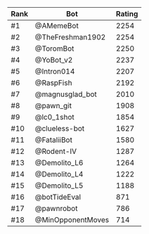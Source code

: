Rank|Bot|Rating
---|---|---
#1|@AMemeBot|2254
#2|@TheFreshman1902|2254
#3|@ToromBot|2250
#4|@YoBot_v2|2237
#5|@Intron014|2207
#6|@RaspFish|2192
#7|@magnusglad_bot|2010
#8|@pawn_git|1908
#9|@lc0_1shot|1854
#10|@clueless-bot|1627
#11|@FataliiBot|1580
#12|@Rodent-IV|1287
#13|@Demolito_L6|1264
#14|@Demolito_L4|1222
#15|@Demolito_L5|1188
#16|@botTideEval|871
#17|@pawnrobot|786
#18|@MinOpponentMoves|714
